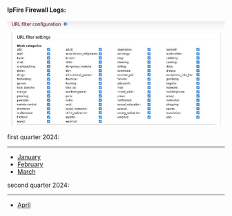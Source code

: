 #### IpFire Firewall Logs:

<img src="https://github.com/universalbit-dev/universalbit-dev/blob/main/ipfire/firewall_logs/images/ipfire_url_filter_configuration.jpg" width="auto"></img>

first quarter 2024:

---
* [January](https://github.com/universalbit-dev/universalbit-dev/blob/main/ipfire/firewall_logs/files/january_2024_threatanalyzer.csv)
* [February](https://github.com/universalbit-dev/universalbit-dev/blob/main/ipfire/firewall_logs/files/february_2024_threatanalyzer.csv)
* [March](https://raw.githubusercontent.com/universalbit-dev/universalbit-dev/main/ipfire/firewall_logs/files/march_2024_threatanalyzer.csv)

second quarter 2024:

---
* [April]()
